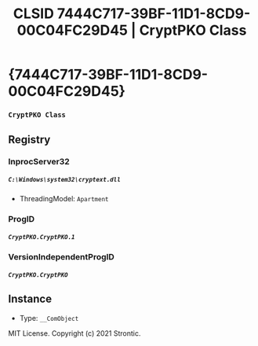 ﻿---
title: "CLSID 7444C717-39BF-11D1-8CD9-00C04FC29D45 | CryptPKO Class"
excerpt: What is COM-Object CLSID 7444C717-39BF-11D1-8CD9-00C04FC29D45?
---

# {7444C717-39BF-11D1-8CD9-00C04FC29D45}

### `CryptPKO Class`

## Registry


### InprocServer32

##### `C:\Windows\system32\cryptext.dll`
* ThreadingModel: `Apartment`

### ProgID

##### `CryptPKO.CryptPKO.1`

### VersionIndependentProgID

##### `CryptPKO.CryptPKO`

## Instance

* Type: `__ComObject`

MIT License. Copyright (c) 2021 Strontic.


